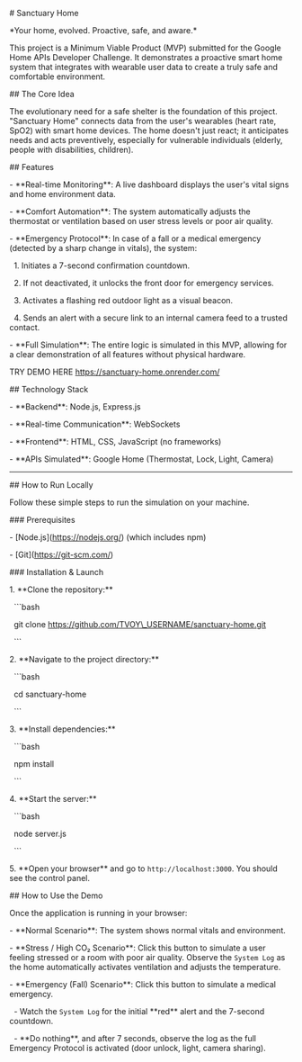 \# Sanctuary Home



\*Your home, evolved. Proactive, safe, and aware.\*



This project is a Minimum Viable Product (MVP) submitted for the Google Home APIs Developer Challenge. It demonstrates a proactive smart home system that integrates with wearable user data to create a truly safe and comfortable environment.



\## The Core Idea



The evolutionary need for a safe shelter is the foundation of this project. "Sanctuary Home" connects data from the user's wearables (heart rate, SpO2) with smart home devices. The home doesn't just react; it anticipates needs and acts preventively, especially for vulnerable individuals (elderly, people with disabilities, children).



\## Features



\- \*\*Real-time Monitoring\*\*: A live dashboard displays the user's vital signs and home environment data.

\- \*\*Comfort Automation\*\*: The system automatically adjusts the thermostat or ventilation based on user stress levels or poor air quality.

\- \*\*Emergency Protocol\*\*: In case of a fall or a medical emergency (detected by a sharp change in vitals), the system:

&nbsp;   1. Initiates a 7-second confirmation countdown.

&nbsp;   2. If not deactivated, it unlocks the front door for emergency services.

&nbsp;   3. Activates a flashing red outdoor light as a visual beacon.

&nbsp;   4. Sends an alert with a secure link to an internal camera feed to a trusted contact.

\- \*\*Full Simulation\*\*: The entire logic is simulated in this MVP, allowing for a clear demonstration of all features without physical hardware.


TRY DEMO HERE   https://sanctuary-home.onrender.com/



\## Technology Stack



\- \*\*Backend\*\*: Node.js, Express.js

\- \*\*Real-time Communication\*\*: WebSockets

\- \*\*Frontend\*\*: HTML, CSS, JavaScript (no frameworks)

\- \*\*APIs Simulated\*\*: Google Home (Thermostat, Lock, Light, Camera)



---



\## How to Run Locally



Follow these simple steps to run the simulation on your machine.



\### Prerequisites



\- \[Node.js](https://nodejs.org/) (which includes npm)

\- \[Git](https://git-scm.com/)



\### Installation \& Launch



1\.  \*\*Clone the repository:\*\*

&nbsp;   ```bash

&nbsp;   git clone https://github.com/TVOY\_USERNAME/sanctuary-home.git

&nbsp;   ```



2\.  \*\*Navigate to the project directory:\*\*

&nbsp;   ```bash

&nbsp;   cd sanctuary-home

&nbsp;   ```



3\.  \*\*Install dependencies:\*\*

&nbsp;   ```bash

&nbsp;   npm install

&nbsp;   ```



4\.  \*\*Start the server:\*\*

&nbsp;   ```bash

&nbsp;   node server.js

&nbsp;   ```



5\.  \*\*Open your browser\*\* and go to `http://localhost:3000`. You should see the control panel.



\## How to Use the Demo



Once the application is running in your browser:



\- \*\*Normal Scenario\*\*: The system shows normal vitals and environment.

\- \*\*Stress / High CO₂ Scenario\*\*: Click this button to simulate a user feeling stressed or a room with poor air quality. Observe the `System Log` as the home automatically activates ventilation and adjusts the temperature.

\- \*\*Emergency (Fall) Scenario\*\*: Click this button to simulate a medical emergency.

&nbsp;   - Watch the `System Log` for the initial \*\*red\*\* alert and the 7-second countdown.

&nbsp;   - \*\*Do nothing\*\*, and after 7 seconds, observe the log as the full Emergency Protocol is activated (door unlock, light, camera sharing).

